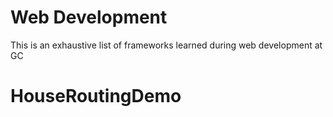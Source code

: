 # Web Development
This is an exhaustive list of frameworks learned during web development at GC
# HouseRoutingDemo
